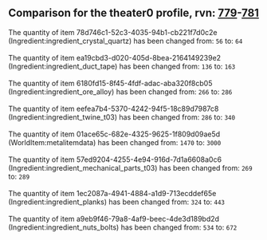 ## Comparison for the theater0 profile, rvn: [779](https://github.com/PRO100KatYT/FortniteProfileRevisions/tree/main/profiles/theater0/779%20theater0.json)-[781](https://github.com/PRO100KatYT/FortniteProfileRevisions/tree/main/profiles/theater0/781%20theater0.json)

The quantity of item 78d746c1-52c3-4035-94b1-cb221f7d0c2e (Ingredient:ingredient_crystal_quartz) has been changed from: `56` to: `64`
<br><br>
The quantity of item ea19cbd3-d020-405d-8bea-2164149239e2 (Ingredient:ingredient_duct_tape) has been changed from: `136` to: `163`
<br><br>
The quantity of item 6180fd15-8f45-4fdf-adac-aba320f8cb05 (Ingredient:ingredient_ore_alloy) has been changed from: `266` to: `286`
<br><br>
The quantity of item eefea7b4-5370-4242-94f5-18c89d7987c8 (Ingredient:ingredient_twine_t03) has been changed from: `286` to: `340`
<br><br>
The quantity of item 01ace65c-682e-4325-9625-1f809d09ae5d (WorldItem:metalitemdata) has been changed from: `1470` to: `3000`
<br><br>
The quantity of item 57ed9204-4255-4e94-916d-7d1a6608a0c6 (Ingredient:ingredient_mechanical_parts_t03) has been changed from: `269` to: `289`
<br><br>
The quantity of item 1ec2087a-4941-4884-a1d9-713ecddef65e (Ingredient:ingredient_planks) has been changed from: `324` to: `443`
<br><br>
The quantity of item a9eb9f46-79a8-4af9-beec-4de3d189bd2d (Ingredient:ingredient_nuts_bolts) has been changed from: `534` to: `672`
<br><br>
